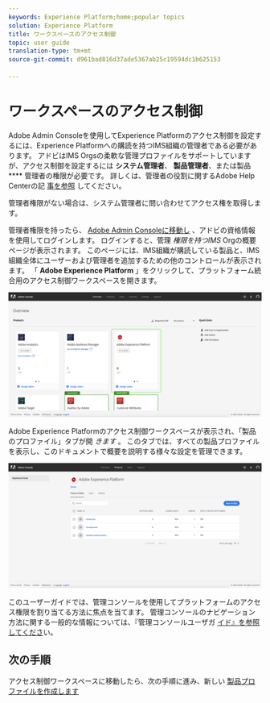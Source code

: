 ```yaml
---
keywords: Experience Platform;home;popular topics
solution: Experience Platform
title: ワークスペースのアクセス制御
topic: user guide
translation-type: tm+mt
source-git-commit: d961bad816d37ade5367ab25c19594dc1b625153

---
```



# ワークスペースのアクセス制御

Adobe Admin Consoleを使用してExperience Platformのアクセス制御を設定するには、Experience Platformへの購読を持つIMS組織の管理者である必要があります。 アドビはIMS Orgsの柔軟な管理プロファイルをサポートしていますが、アクセス制御を設定するには **システム管理者**、 **製品管理者**、または製品 **** 管理者の権限が必要です。 詳しくは、管理者の役割に関するAdobe Help Centerの記 [事を参照](https://helpx.adobe.com/jp/enterprise/using/admin-roles.html) してください。

管理者権限がない場合は、システム管理者に問い合わせてアクセス権を取得します。

管理者権限を持ったら、 [Adobe Admin Consoleに移動し](https://adminconsole.adobe.com) 、アドビの資格情報を使用してログインします。 ログインすると、管理 *権限を持つIMS* Orgの概要ページが表示されます。 このページには、IMS組織が購読している製品と、IMS組織全体にユーザーおよび管理者を追加するための他のコントロールが表示されます。 「 **Adobe Experience Platform** 」をクリックして、プラットフォーム統合用のアクセス制御ワークスペースを開きます。

![overview-page](../images/overview-page.png)

Adobe Experience Platformのアクセス制御ワークスペースが表示され、「製品のプロファイル」タブが開 *きます* 。 このタブでは、すべての製品プロファイルを表示し、このドキュメントで概要を説明する様々な設定を管理できます。

![platform-access-control](../images/platform-access-control.png)

このユーザーガイドでは、管理コンソールを使用してプラットフォームのアクセス権限を割り当てる方法に焦点を当てます。 管理コンソールのナビゲーション方法に関する一般的な情報については、『管理コンソールユーザガ [イド』を参照してくださ](https://helpx.adobe.com/jp/enterprise/using/admin-console.html)い。

## 次の手順

アクセス制御ワークスペースに移動したら、次の手順に進み、新しい [製品プロファイルを作成します](create-profile.md)